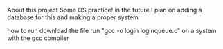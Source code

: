 About this project
Some OS practice!
in the future I plan on adding a database for this and making a proper system

how to run
download the file
run "gcc -o login loginqueue.c" on a system with the gcc compiler 
